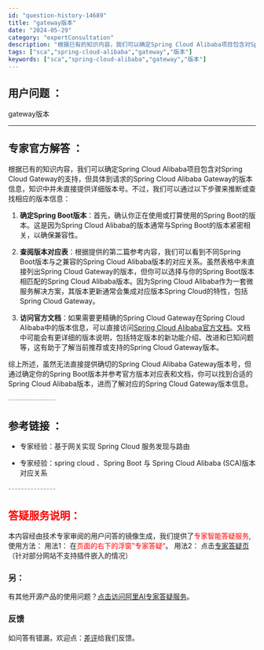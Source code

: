 ```yaml
---
id: "question-history-14689"
title: "gateway版本"
date: "2024-05-29"
category: "expertConsultation"
description: "根据已有的知识内容，我们可以确定Spring Cloud Alibaba项目包含对Spring Cloud Gateway的支持，但具体到请求的Spring Cloud Alibaba Gateway的版本信息，知识中并未直接提供详细版本号。不过，我们可以通过以下步骤来推断或查找相应的版本信息：1."
tags: ["sca","spring-cloud-alibaba","gateway","版本"]
keywords: ["sca","spring-cloud-alibaba","gateway","版本"]
---
```


## 用户问题 ： 
 gateway版本  

---------------
## 专家官方解答 ：

根据已有的知识内容，我们可以确定Spring Cloud Alibaba项目包含对Spring Cloud Gateway的支持，但具体到请求的Spring Cloud Alibaba Gateway的版本信息，知识中并未直接提供详细版本号。不过，我们可以通过以下步骤来推断或查找相应的版本信息：

1. **确定Spring Boot版本**：首先，确认你正在使用或打算使用的Spring Boot的版本。这是因为Spring Cloud Alibaba的版本通常与Spring Boot的版本紧密相关，以确保兼容性。

2. **查阅版本对应表**：根据提供的第二篇参考内容，我们可以看到不同Spring Boot版本与之兼容的Spring Cloud Alibaba版本的对应关系。虽然表格中未直接列出Spring Cloud Gateway的版本，但你可以选择与你的Spring Boot版本相匹配的Spring Cloud Alibaba版本。因为Spring Cloud Alibaba作为一套微服务解决方案，其版本更新通常会集成对应版本Spring Cloud的特性，包括Spring Cloud Gateway。

3. **访问官方文档**：如果需要更精确的Spring Cloud Gateway在Spring Cloud Alibaba中的版本信息，可以直接访问[Spring Cloud Alibaba官方文档](https://sca.aliyun.com/docs/2023/overview/version-explain/)。文档中可能会有更详细的版本说明，包括特定版本的新功能介绍、改进和已知问题等，这有助于了解当前推荐或支持的Spring Cloud Gateway版本。

综上所述，虽然无法直接提供确切的Spring Cloud Alibaba Gateway版本号，但通过确定你的Spring Boot版本并参考官方版本对应表和文档，你可以找到合适的Spring Cloud Alibaba版本，进而了解对应的Spring Cloud Gateway版本信息。


<font color="#949494">---------------</font> 


## 参考链接 ：

* 专家经验：基于网关实现 Spring Cloud 服务发现与路由 
 
 * 专家经验：spring cloud 、Spring Boot 与 Spring Cloud Alibaba (SCA)版本对应关系 


 <font color="#949494">---------------</font> 
 


## <font color="#FF0000">答疑服务说明：</font> 

本内容经由技术专家审阅的用户问答的镜像生成，我们提供了<font color="#FF0000">专家智能答疑服务</font>,使用方法：
用法1： 在<font color="#FF0000">页面的右下的浮窗”专家答疑“</font>。
用法2： 点击[专家答疑页](https://answer.opensource.alibaba.com/docs/intro)（针对部分网站不支持插件嵌入的情况）
### 另：


有其他开源产品的使用问题？[点击访问阿里AI专家答疑服务](https://answer.opensource.alibaba.com/docs/intro)。
### 反馈
如问答有错漏，欢迎点：[差评](https://ai.nacos.io/user/feedbackByEnhancerGradePOJOID?enhancerGradePOJOId=14739)给我们反馈。
